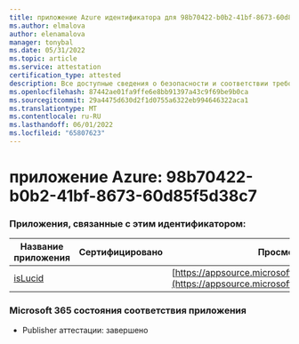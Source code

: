 ```yaml
---
title: приложение Azure идентификатора для 98b70422-b0b2-41bf-8673-60d85f5d38c7
ms.author: elmalova
author: elenamalova
manager: tonybal
ms.date: 05/31/2022
ms.topic: article
ms.service: attestation
certification_type: attested
description: Все доступные сведения о безопасности и соответствии требованиям для 98b70422-b0b2-41bf-8673-60d85f5d38c7.
ms.openlocfilehash: 87442ae01fa9ffe6e8bb91397a43c9f69be9b0ca
ms.sourcegitcommit: 29a4475d630d2f1d0755a6322eb994646322aca1
ms.translationtype: MT
ms.contentlocale: ru-RU
ms.lasthandoff: 06/01/2022
ms.locfileid: "65807623"
---
```

# <a name="azure-app-id-98b70422-b0b2-41bf-8673-60d85f5d38c7"></a>приложение Azure: 98b70422-b0b2-41bf-8673-60d85f5d38c7


### <a name="apps-associated-with-this-id"></a>Приложения, связанные с этим идентификатором:
| **Название приложения** | **Сертифицировано** | **Просмотр в AppSource** |
|--------------|---------------|-----------------------|
| [isLucid](../forward/WA200002385.md) |  | [https://appsource.microsoft.com/product/office/WA200002385](https://appsource.microsoft.com/product/office/WA200002385) |

### <a name="microsoft-365-app-compliance-status"></a>Microsoft 365 состояния соответствия приложения
- Publisher аттестации: завершено
